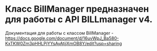 # Класс BillManager предназначен для работы с API BILLmanager v4.

Документация для работы с классом BillManager - https://docs.google.com/document/d/16uvWpJ_Ba580-KxTKW0Zm3pHHLPjYYsAyAtjjXmOB8Y/edit?usp=sharing



